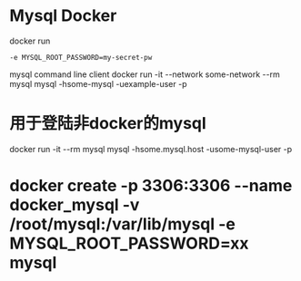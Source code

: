 # Mysql Docker

docker run 
```
-e MYSQL_ROOT_PASSWORD=my-secret-pw 
```
mysql command line client 
docker run -it --network some-network --rm mysql mysql -hsome-mysql -uexample-user -p
# 用于登陆非docker的mysql
docker run -it --rm mysql mysql -hsome.mysql.host -usome-mysql-user -p


# docker create -p 3306:3306 --name docker_mysql -v /root/mysql:/var/lib/mysql -e MYSQL_ROOT_PASSWORD=xx mysql